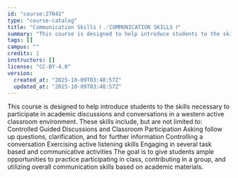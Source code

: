 ```yaml
---
id: "course:27042"
type: "course-catalog"
title: "Communication Skills Ⅰ ／COMMUNICATION SKILLS Ⅰ"
summary: "This course is designed to help introduce students to the skills necessary to participate in academic discussions and co…"
tags: []
campus: ""
credits: 1
instructors: []
license: "CC-BY-4.0"
version:
  created_at: "2025-10-09T03:48:57Z"
  updated_at: "2025-10-09T03:48:57Z"
---
```

This course is designed to help introduce students to the skills necessary to participate in academic discussions and conversations in a western active classroom environment. These skills include, but are not limited to: Controlled Guided Discussions and Classroom Participation Asking follow up questions, clarification, and for further information Controlling a conversation Exercising active listening skills Engaging in several task based and communicative activities The goal is to give students ample opportunities to practice participating in class, contributing in a group, and utilizing overall communication skills based on academic materials.
